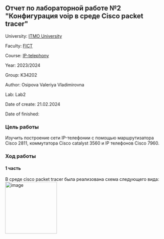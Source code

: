 ## Отчет по лабораторной работе №2 "Конфигурация voip в среде Сisco packet tracer"

University: [ITMO University](https://itmo.ru/ru/)

Faculty: [FICT](https://fict.itmo.ru)

Course: [IP-telephony](https://github.com/itmo-ict-faculty/ip-telephony)

Year: 2023/2024

Group: K34202

Author: Osipova Valeriya Vladimirovna

Lab: Lab2

Date of create: 21.02.2024

Date of finished: 

### Цель работы
Изучить построение сети IP-телефонии с помощью маршрутизатора Cisco 2811, коммутатора Cisco catalyst 3560 и IP телефонов Cisco 7960.

### Ход работы

#### 1 часть

В среде cisco packet tracer была реализована схема следующего вида:
<img width="165" alt="image" src="https://github.com/Valeriya-Osipova/2023_2024-ip-telephony-k34202-osipova-v-v/assets/64967406/749e1c9a-c07b-4262-9554-9cb87497ed8c">

